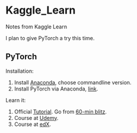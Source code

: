 # Kaggle_Learn
Notes from Kaggle Learn

I plan to give PyTorch a try this time. 

## PyTorch

Installation:

  1. Install [Anaconda](https://www.anaconda.com/download), choose commandline version.
  2. Install PyTorch via Anaconda, [link](https://pytorch.org/get-started/locally/).
  
Learn it: 
  1. Official [Tutorial](https://pytorch.org/tutorials/). Go from [60-min blitz](https://pytorch.org/tutorials/beginner/deep_learning_60min_blitz.html).
  2. Course at [Udemy](https://www.udemy.com/practical-deep-learning-with-pytorch/).
  3. Course at [edX](https://www.edx.org/course/deep-learning-with-python-and-pytorch).
  
  
